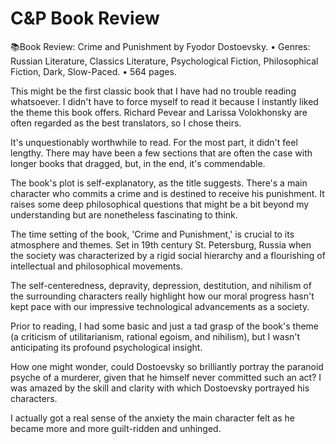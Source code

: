 # C&P Book Review

📚Book Review:
Crime and Punishment by Fyodor Dostoevsky.
• Genres: Russian Literature, Classics Literature, Psychological Fiction, Philosophical Fiction, Dark, Slow-Paced.
• 564 pages.

This might be the first classic book that I have had no trouble reading whatsoever. I didn't have to force myself to read it because I instantly liked the theme this book offers. Richard Pevear and Larissa Volokhonsky are often regarded as the best translators, so I chose theirs.

It's unquestionably worthwhile to read. For the most part, it didn't feel lengthy. There may have been a few sections that are often the case with longer books that dragged, but, in the end, it's commendable.

The book's plot is self-explanatory, as the title suggests. There's a main character who commits a crime and is destined to receive his punishment. It raises some deep philosophical questions that might be a bit beyond my understanding but are nonetheless fascinating to think.

The time setting of the book, 'Crime and Punishment,' is crucial to its atmosphere and themes. Set in 19th century St. Petersburg, Russia when the society was characterized by a rigid social hierarchy and a flourishing of intellectual and philosophical movements.

The self-centeredness, depravity, depression, destitution, and nihilism of the surrounding characters really highlight how our moral progress hasn't kept pace with our impressive technological advancements as a society.

Prior to reading, I had some basic and just a tad grasp of the book's theme (a criticism of utilitarianism, rational egoism, and nihilism), but I wasn't anticipating its profound psychological insight.

How one might wonder, could Dostoevsky so brilliantly portray the paranoid psyche of a murderer, given that he himself never committed such an act? I was amazed by the skill and clarity with which Dostoevsky portrayed his characters.

I actually got a real sense of the anxiety the main character felt as he became more and more guilt-ridden and unhinged.

